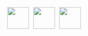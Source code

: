 <div style="display: flex; gap: 10px;">
  <img src="https://cdn.jsdelivr.net/gh/devicons/devicon@latest/icons/python/python-plain.svg" width="50" />
  <img src="https://cdn.jsdelivr.net/gh/devicons/devicon@latest/icons/java/java-plain.svg" width="50" />
  <img src="https://cdn.jsdelivr.net/gh/devicons/devicon@latest/icons/postgresql/postgresql-plain.svg" width="50" />
</div>

